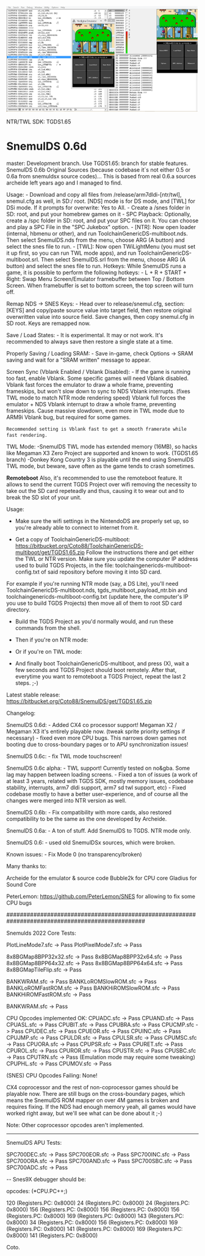 ![SnemulDSDS](img/snemulDS-TWL.png)

NTR/TWL SDK: TGDS1.65

# SnemulDS 0.6d

master: Development branch. Use TGDS1.65: branch for stable features.
SnemulDS 0.6b Original Sources (because codebase it´s not either 0.5 or 0.6a from snemuldsx source codes)... 
This is based from real 0.6.a sources archeide left years ago and I managed to find.

Usage:
    - Download and copy all files from /release/arm7dldi-[ntr/twl], snemul.cfg as well, in SD:/ root. [NDS] mode is for DS mode, and [TWL] for DSi mode. 
	  If it prompts for overwrite: Yes to All. 
    - Create a /snes folder in SD: root, and put your homebrew games on it
	- SPC Playback: Optionally, create a /spc folder in SD: root, and put your SPC files on it. You can choose and play a SPC File in the "SPC Jukebox" option. 
	- [NTR]: Now open loader (internal, hbmenu or other), and run ToolchainGenericDS-multiboot.nds. Then select SnemulDS.nds from the menu, choose ARG (A button) and select the snes file to run.
	- [TWL]: Now open TWiLightMenu (you must set it up first, so you can run TWL mode apps), and run ToolchainGenericDS-multiboot.srl. Then select SnemulDS.srl from the menu, choose ARG (A button) and select the snes file to run.
Hotkeys:
	While SnemulDS runs a game, it is possible to perform the following hotkeys:
	- L + R + START + Right: 	Swap Menu Screen/Emulator framebuffer between Top / Bottom Screen. When framebuffer is set to bottom screen, the top screen will turn off.
	
Remap NDS -> SNES Keys:	
	- Head over to release/snemul.cfg, section: [KEYS] and copy/paste source value into target field, then restore original overwritten value into source field.
	Save changes, then copy snemul.cfg in SD root. Keys are remapped now.

Save / Load States:
	- It is experimental. It may or not work. It's recommended to always save then restore a single state at a time.

Properly Saving / Loading SRAM:
	- Save in-game, check Options -> SRAM saving and wait for a "SRAM written" message to appear. 

Screen Sync (Vblank Enabled / Vblank Disabled):
	- If the game is running too fast, enable Vblank. Some specific games will need Vblank disabled.
	Vblank fast forces the emulator to draw a whole frame, preventing frameskips, but won't slow down to sync to NDS Vblank interrupts. (fixes TWL mode to match NTR mode rendering speed)
	Vblank full forces the emulator + NDS Vblank interrupt to draw a whole frame, preventing frameskips. Cause massive slowdown, even more in TWL mode due to ARM9i Vblank bug, but required for some games.
	
	Recommended setting is Vblank fast to get a smooth framerate while fast rendering.
	
TWL Mode:
	-SnemulDS TWL mode has extended memory (16MB), so hacks like Megaman X3 Zero Project are supported and known to work. (TGDS1.65 branch)
	-Donkey Kong Country 3 is playable until the end using SnemulDS TWL mode, but beware, save often as the game tends to crash sometimes.

____Remoteboot____
Also, it's recommended to use the remoteboot feature. It allows to send the current TGDS Project over wifi removing the necessity
to take out the SD card repeteadly and thus, causing it to wear out and to break the SD slot of your unit.

Usage:
- Make sure the wifi settings in the NintendoDS are properly set up, so you're already able to connect to internet from it.

- Get a copy of ToolchainGenericDS-multiboot: https://bitbucket.org/Coto88/ToolchainGenericDS-multiboot/get/TGDS1.65.zip
Follow the instructions there and get either the TWL or NTR version. Make sure you update the computer IP address used to build TGDS Projects, 
in the file: toolchaingenericds-multiboot-config.txt of said repository before moving it into SD card.

For example if you're running NTR mode (say, a DS Lite), you'll need ToolchainGenericDS-multiboot.nds, tgds_multiboot_payload_ntr.bin
and toolchaingenericds-multiboot-config.txt (update here, the computer's IP you use to build TGDS Projects) then move all of them to root SD card directory.

- Build the TGDS Project as you'd normally would, and run these commands from the shell.
<make clean>
<make>

- Then if you're on NTR mode:
<remoteboot ntr_mode computer_ip_address>

- Or if you're on TWL mode:
<remoteboot twl_mode computer_ip_address>

- And finally boot ToolchainGenericDS-multiboot, and press (X), wait a few seconds and TGDS Project should boot remotely.
  After that, everytime you want to remoteboot a TGDS Project, repeat the last 2 steps. ;-)




Latest stable release: https://bitbucket.org/Coto88/SnemulDS/get/TGDS1.65.zip

Changelog:

SnemulDS 0.6d:
	- Added CX4 co processor support! Megaman X2 / Megaman X3 it's entirely playable now. (tweak sprite priority settings if necessary)
	- fixed even more CPU bugs. This narrows down games not booting due to cross-boundary pages or to APU synchronization issues!
	

SnemulDS 0.6c:
	- fix TWL mode touchscreen!
	
SnemulDS 0.6c alpha:
	- TWL support! Currently tested on no&gba. Some lag may happen between loading screens. 
	- Fixed a ton of issues (a work of at least 3 years, related with TGDS SDK, mostly memory issues, codebase stability, interrupts, arm7 dldi support, arm7 sd twl support, etc)
	- Fixed codebase mostly to have a better user-experience, and of course all the changes were merged into NTR version as well.
	
SnemulDS 0.6b:
	- Fix compatibility with more cards, also restored compatibility to be the same as the one developed by Archeide.

SnemulDS 0.6a:
	- A ton of stuff. Add SnemulDS to TGDS. NTR mode only.

SnemulDS 0.6:
	- used old SnemulDSx sources, which were broken.

Known issues:
	-   Fix Mode 0 (no transparency/broken)

Many thanks to:

Archeide for the emulator & source code
Bubble2k for CPU core
Gladius for Sound Core

PeterLemon: https://github.com/PeterLemon/SNES for allowing to fix some CPU bugs

#################################################################################################

Snemulds 2022 Core Tests:

PlotLineMode7.sfc -> Pass
PlotPixelMode7.sfc -> Pass

8x8BGMap8BPP32x32.sfc -> Pass
8x8BGMap8BPP32x64.sfc -> Pass
8x8BGMap8BPP64x32.sfc -> Pass
8x8BGMap8BPP64x64.sfc -> Pass
8x8BGMapTileFlip.sfc -> Pass

BANKWRAM.sfc -> Pass
BANKLoROMSlowROM.sfc -> Pass
BANKLoROMFastROM.sfc -> Pass
BANKHiROMSlowROM.sfc -> Pass
BANKHiROMFastROM.sfc -> Pass

BANKWRAM.sfc -> Pass


CPU Opcodes implemented OK:
CPUADC.sfc -> Pass
CPUAND.sfc -> Pass
CPUASL.sfc -> Pass
CPUBIT.sfc -> Pass
CPUBRA.sfc -> Pass
CPUCMP.sfc -> Pass
CPUDEC.sfc -> Pass
CPUEOR.sfc -> Pass
CPUINC.sfc -> Pass
CPUJMP.sfc -> Pass
CPULDR.sfc -> Pass
CPULSR.sfc -> Pass
CPUMSC.sfc -> Pass
CPUORA.sfc -> Pass
CPUPSR.sfc -> Pass
CPURET.sfc -> Pass
CPUROL.sfc -> Pass
CPUROR.sfc -> Pass
CPUSTR.sfc -> Pass
CPUSBC.sfc -> Pass
CPUTRN.sfc -> Pass (Emulation mode may require some tweaking)
CPUPHL.sfc -> Pass
CPUMOV.sfc -> Pass


(SNES) CPU Opcodes Failing:
None! 

CX4 coprocessor and the rest of non-coprocessor games should be playable now. 
There are still bugs on the cross-boundary pages, which means the SnemulDS ROM mapper on over 4M games is broken and requires fixing.
If the NDS had enough memory yeah, all games would have worked right away, but we'll see what can be done about it ;-)


Note: Other coprocessor opcodes aren't implemented.


----

SnemulDS APU Tests:

SPC700DEC.sfc -> Pass
SPC700EOR.sfc -> Pass
SPC700INC.sfc -> Pass
SPC700ORA.sfc -> Pass
SPC700AND.sfc -> Pass
SPC700SBC.sfc -> Pass
SPC700ADC.sfc -> Pass

--
Snes9X debugger should be:

opcodes: (*CPU.PC++;)

120 (Registers.PC: 0x8000)
24  (Registers.PC: 0x8000)
24  (Registers.PC: 0x8000)
156 (Registers.PC: 0x8000)
156 (Registers.PC: 0x8000)
156 (Registers.PC: 0x8000)
169 (Registers.PC: 0x8000)
143 (Registers.PC: 0x8000)
34 (Registers.PC: 0x8000)
156 (Registers.PC: 0x8000)
169 (Registers.PC: 0x8000)
141 (Registers.PC: 0x8000)
169 (Registers.PC: 0x8000)
141 (Registers.PC: 0x8000)

Coto.